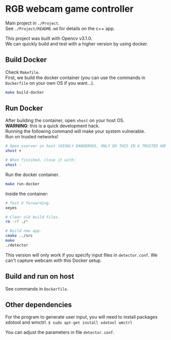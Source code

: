# RGB webcam game controller
Main project in `./Project`.   
See `./Project/README.md` for details on the c++ app.   

This project was built with Opencv v3.1.0.   
We can quickly build and test with a higher version by using docker.   


## Build Docker
Check `Makefile`.   
First, we build the docker container (you can use the commands in `Dockerfile` on your own OS if you want...).   
```bash
make build-docker
```

## Run Docker
After building the container, open `xhost` on your host OS.   
**WARNING**: this is a quick development hack.   
Running the following command will make your system vulnerable.   
Run on trusted networks!
```bash
# Open xserver on host (HIGHLY DANGEROUS, ONLY DO THIS IN A TRUSTED HOME NETWORK).   
xhost +

# When finished, close it with:
xhost -
```

Run the docker container.
```bash
make run-docker
```

Inside the container:
```bash
# Test X forwarding.
xeyes

# Clear old build files.
rm -rf ./*

# Build new app.
cmake ../src
make
./detector
```
This version will only work if you specify input files in `detector.conf`. We can't capture webcam with this Docker setup.   

## Build and run on host
See commands in `Dockerfile`.

## Other dependencies
For the program to generate user input, you will need to install packages xdotool and wmctrl.
`$ sudo apt-get install xdotool wmctrl`

You can adjust the parameters in file `detector.conf`.
